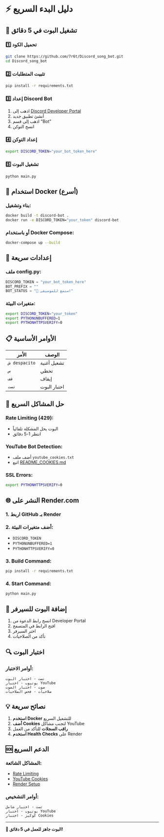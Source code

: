 # ⚡ دليل البدء السريع

## 🚀 **تشغيل البوت في 5 دقائق**

### 1️⃣ **تحميل الكود**
```bash
git clone https://github.com/7r6t/Discord_song_bot.git
cd Discord_song_bot
```

### 2️⃣ **تثبيت المتطلبات**
```bash
pip install -r requirements.txt
```

### 3️⃣ **إعداد Discord Bot**
1. اذهب إلى [Discord Developer Portal](https://discord.com/developers/applications)
2. أنشئ تطبيق جديد
3. اذهب إلى قسم "Bot"
4. انسخ التوكن

### 4️⃣ **إعداد التوكن**
```bash
export DISCORD_TOKEN="your_bot_token_here"
```

### 5️⃣ **تشغيل البوت**
```bash
python main.py
```

## 🐳 **استخدام Docker (أسرع)**

### **بناء وتشغيل:**
```bash
docker build -t discord-bot .
docker run -e DISCORD_TOKEN="your_token" discord-bot
```

### **أو باستخدام Docker Compose:**
```bash
docker-compose up --build
```

## 🔧 **إعدادات سريعة**

### **ملف config.py:**
```python
DISCORD_TOKEN = "your_bot_token_here"
BOT_PREFIX = ""
BOT_STATUS = "🎵 استمع للموسيقى"
```

### **متغيرات البيئة:**
```bash
export DISCORD_TOKEN="your_token"
export PYTHONUNBUFFERED=1
export PYTHONHTTPSVERIFY=0
```

## 📋 **الأوامر الأساسية**

| الأمر | الوصف |
|-------|--------|
| `ش despacito` | تشغيل أغنية |
| `س` | تخطي |
| `قف` | إيقاف |
| `تست` | اختبار البوت |

## 🚨 **حل المشاكل السريع**

### **Rate Limiting (429):**
- البوت يحل المشكلة تلقائياً
- انتظر 1-5 دقائق

### **YouTube Bot Detection:**
- أضف ملف `youtube_cookies.txt`
- اتبع [README_COOKIES.md](README_COOKIES.md)

### **SSL Errors:**
```bash
export PYTHONHTTPSVERIFY=0
```

## 🌐 **النشر على Render.com**

### **1. اربط GitHub بـ Render**
### **2. أضف متغيرات البيئة:**
- `DISCORD_TOKEN`
- `PYTHONUNBUFFERED=1`
- `PYTHONHTTPSVERIFY=0`

### **3. Build Command:**
```bash
pip install -r requirements.txt
```

### **4. Start Command:**
```bash
python main.py
```

## 📱 **إضافة البوت للسيرفر**

1. انسخ رابط الدعوة من Developer Portal
2. افتح الرابط في المتصفح
3. اختر السيرفر
4. تأكد من الصلاحيات

## 🔍 **اختبار البوت**

### **أوامر الاختبار:**
```
تست - اختبار البوت
يوتيوب - اختبار YouTube
صوت - اختبار الصوت
صلاحيات - فحص الصلاحيات
```

## 💡 **نصائح سريعة**

1. **استخدم Docker** للتشغيل السريع
2. **أضف Cookies** لتجنب مشاكل YouTube
3. **راقب السجلات** للتأكد من العمل
4. **استخدم Health Checks** على Render

## 🆘 **الدعم السريع**

### **المشاكل الشائعة:**
- [Rate Limiting](README.md#-مشكلة-rate-limiting-429-too-many-requests)
- [YouTube Cookies](README_COOKIES.md)
- [Render Setup](RENDER_SETUP.md)

### **أوامر التشخيص:**
```
تست - اختبار شامل
يوتيوب - اختبار YouTube
كوكيز - اختبار Cookies
```

---

**🎯 البوت جاهز للعمل في 5 دقائق!** 
